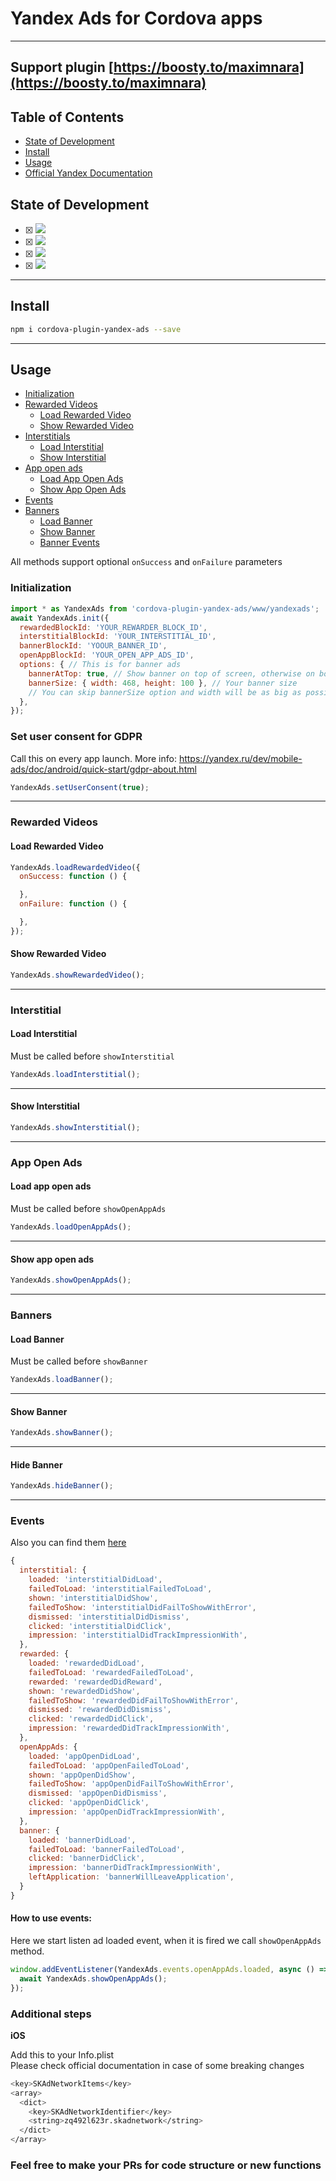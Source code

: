 # Yandex Ads for Cordova apps

--------
## Support plugin [https://boosty.to/maximnara](https://boosty.to/maximnara)

## Table of Contents

- [State of Development](#state-of-development)
- [Install](#install)
- [Usage](#usage)
- [Official Yandex Documentation](https://yandex.ru/dev/mobile-ads/doc/intro/about.html)


## State of Development
- [x] <img src="https://img.shields.io/badge/-Complete-brightgreen.svg?label=Rewarded%20Video%20Support&style=flat-square">
- [x] <img src="https://img.shields.io/badge/-Complete-brightgreen.svg?label=Interstitial%20Support&style=flat-square">
- [x] <img src="https://img.shields.io/badge/-Complete-brightgreen.svg?label=Banner%20Support&style=flat-square">
- [x] <img src="https://img.shields.io/badge/-Complete-brightgreen.svg?label=App%20Open%20Ads%20Support&style=flat-square">

-------- 

## Install

```bash
npm i cordova-plugin-yandex-ads --save
```

-------- 
## Usage

- [Initialization](#initialization)
- [Rewarded Videos](#rewarded-videos)
  - [Load Rewarded Video](#load-rewarded-video)
  - [Show Rewarded Video](#show-rewarded-video)
- [Interstitials](#interstitials)
  - [Load Interstitial](#load-interstitial)
  - [Show Interstitial](#show-interstitial)
- [App open ads](#app-open-ads)
  - [Load App Open Ads](#load-app-open-ads)
  - [Show App Open Ads](#show-app-open-ads)
- [Events](#events)
- [Banners](#banners)
  - [Load Banner](#load-banner)
  - [Show Banner](#show-banner)
  - [Banner Events](#banner-events)
  
  
All methods support optional `onSuccess` and `onFailure` parameters

### Initialization

```javascript
import * as YandexAds from 'cordova-plugin-yandex-ads/www/yandexads';
await YandexAds.init({ 
  rewardedBlockId: 'YOUR_REWARDER_BLOCK_ID',
  interstitialBlockId: 'YOUR_INTERSTITIAL_ID',
  bannerBlockId: 'YOOUR_BANNER_ID',
  openAppBlockId: 'YOUR_OPEN_APP_ADS_ID',
  options: { // This is for banner ads
    bannerAtTop: true, // Show banner on top of screen, otherwise on bottom
    bannerSize: { width: 468, height: 100 }, // Your banner size
    // You can skip bannerSize option and width will be as big as possible
  },
});
```

### Set user consent for GDPR
Call this on every app launch. More info: https://yandex.ru/dev/mobile-ads/doc/android/quick-start/gdpr-about.html

```javascript
YandexAds.setUserConsent(true);
```
***
### Rewarded Videos

#### Load Rewarded Video

```javascript
YandexAds.loadRewardedVideo({
  onSuccess: function () {

  },
  onFailure: function () {

  },
});
```

#### Show Rewarded Video

```javascript
YandexAds.showRewardedVideo();
```
***
### Interstitial

#### Load Interstitial
Must be called before `showInterstitial`

```javascript
YandexAds.loadInterstitial();
```
***
#### Show Interstitial

```javascript
YandexAds.showInterstitial();
```
***
### App Open Ads

#### Load app open ads
Must be called before `showOpenAppAds`

```javascript
YandexAds.loadOpenAppAds();
```
***
#### Show app open ads

```javascript
YandexAds.showOpenAppAds();
```
***
### Banners

#### Load Banner
Must be called before `showBanner`

```javascript
YandexAds.loadBanner();
```
***
#### Show Banner

```javascript
YandexAds.showBanner();
```
***
#### Hide Banner

```javascript
YandexAds.hideBanner();
```
***

### Events

Also you can find them [here](www/yandexads.js)
```javascript
{
  interstitial: {
    loaded: 'interstitialDidLoad',
    failedToLoad: 'interstitialFailedToLoad',
    shown: 'interstitialDidShow',
    failedToShow: 'interstitialDidFailToShowWithError',
    dismissed: 'interstitialDidDismiss',
    clicked: 'interstitialDidClick',
    impression: 'interstitialDidTrackImpressionWith',
  },
  rewarded: {
    loaded: 'rewardedDidLoad',
    failedToLoad: 'rewardedFailedToLoad',
    rewarded: 'rewardedDidReward',
    shown: 'rewardedDidShow',
    failedToShow: 'rewardedDidFailToShowWithError',
    dismissed: 'rewardedDidDismiss',
    clicked: 'rewardedDidClick',
    impression: 'rewardedDidTrackImpressionWith',
  },
  openAppAds: {
    loaded: 'appOpenDidLoad',
    failedToLoad: 'appOpenFailedToLoad',
    shown: 'appOpenDidShow',
    failedToShow: 'appOpenDidFailToShowWithError',
    dismissed: 'appOpenDidDismiss',
    clicked: 'appOpenDidClick',
    impression: 'appOpenDidTrackImpressionWith',
  },
  banner: {
    loaded: 'bannerDidLoad',
    failedToLoad: 'bannerFailedToLoad',
    clicked: 'bannerDidClick',
    impression: 'bannerDidTrackImpressionWith',
    leftApplication: 'bannerWillLeaveApplication',
  }
}
```

#### How to use events:
Here we start listen ad loaded event, when it is fired we call `showOpenAppAds` method.
```javascript
window.addEventListener(YandexAds.events.openAppAds.loaded, async () => {
  await YandexAds.showOpenAppAds();
});
```

### Additional steps

**iOS**

Add this to your Info.plist <br>
Please check official documentation in case of some breaking changes

```bash
<key>SKAdNetworkItems</key>
<array>
  <dict>
    <key>SKAdNetworkIdentifier</key>
    <string>zq492l623r.skadnetwork</string>
  </dict>
</array>
```

### Feel free to make your PRs for code structure or new functions
